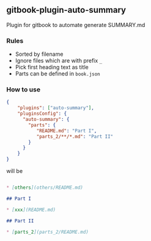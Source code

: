 ## gitbook-plugin-auto-summary

Plugin for gitbook to automate generate SUMMARY.md


### Rules

* Sorted by filename
* Ignore files which are with prefix `_`
* Pick first heading text as title 
* Parts can be defined in `book.json`

### How to use 

```json
{
    "plugins": ["auto-summary"],
    "pluginsConfig": {
      "auto-summary": {
        "parts": { 
           "README.md": "Part I",
           "parts_2/**/*.md": "Part II"
        }      
      }
    }
}
```

will be 

```md

* [others](others/README.md)

## Part I

* [xxx](README.md)

## Part II

* [parts_2](parts_2/README.md)

```